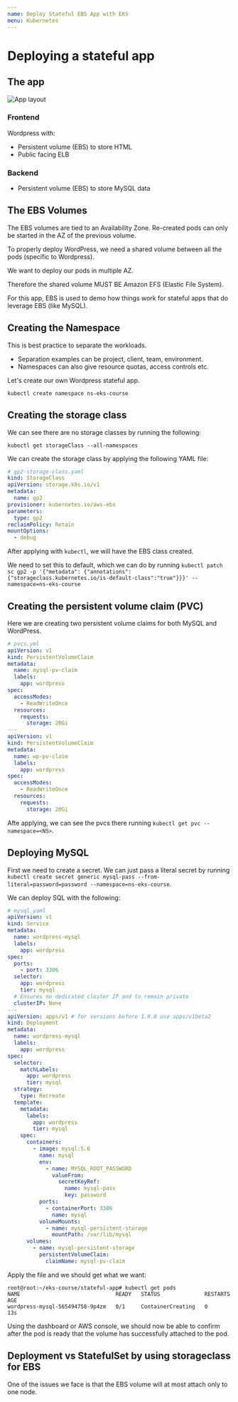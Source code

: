 ```yaml
---
name: Deploy Stateful EBS App with EKS
menu: Kubernetes
---
```


# Deploying a stateful app

## The app

![App layout](https://res.cloudinary.com/gitgoodclub/image/upload/v1548289711/eks-course/Screen_Shot_2019-01-24_at_11.28.22_am.png)

### Frontend

Wordpress with:

- Persistent volume (EBS) to store HTML
- Public facing ELB

### Backend

- Persistent volume (EBS) to store MySQL data

## The EBS Volumes

The EBS volumes are tied to an Availability Zone. Re-created pods can only be started in the AZ of the previous volume.

To properly deploy WordPress, we need a shared volume between all the pods (specific to Wordpress).

We want to deploy our pods in multiple AZ.

Therefore the shared volume MUST BE Amazon EFS (Elastic File System).

For this app, EBS is used to demo how things work for stateful apps that do leverage EBS (like MySQL).

## Creating the Namespace

This is best practice to separate the workloads.

- Separation examples can be project, client, team, environment.
- Namespaces can also give resource quotas, access controls etc.

Let's create our own Wordpress stateful app.

```shell
kubectl create namespace ns-eks-course
```

## Creating the storage class

We can see there are no storage classes by running the following:

```shell
kubectl get storageClass --all-namespaces
```

We can create the storage class by applying the following YAML file:

```yml
# gp2-storage-class.yaml
kind: StorageClass
apiVersion: storage.k8s.io/v1
metadata:
  name: gp2
provisioner: kubernetes.io/aws-ebs
parameters:
  type: gp2
reclaimPolicy: Retain
mountOptions:
  - debug
```

After applying with `kubectl`, we will have the EBS class created.

We need to set this to default, which we can do by running `kubectl patch sc gp2 -p '{"metadata": {"annotations":{"storageclass.kubernetes.io/is-default-class":"true"}}}' --namespace=ns-eks-course`

## Creating the persistent volume claim (PVC)

Here we are creating two persistent volume claims for both MySQL and WordPress.

```yaml
# pvcs.yml
apiVersion: v1
kind: PersistentVolumeClaim
metadata:
  name: mysql-pv-claim
  labels:
    app: wordpress
spec:
  accessModes:
    - ReadWriteOnce
  resources:
    requests:
      storage: 20Gi
---
apiVersion: v1
kind: PersistentVolumeClaim
metadata:
  name: wp-pv-claim
  labels:
    app: wordpress
spec:
  accessModes:
    - ReadWriteOnce
  resources:
    requests:
      storage: 20Gi
```

Afte applying, we can see the pvcs there running `kubectl get pvc --namespace=<NS>`.

## Deploying MySQL

First we need to create a secret. We can just pass a literal secret by running `kubectl create secret generic mysql-pass --from-literal=password=password --namespace=ns-eks-course`.

We can deploy SQL with the following:

```yml
# mysql.yaml
apiVersion: v1
kind: Service
metadata:
  name: wordpress-mysql
  labels:
    app: wordpress
spec:
  ports:
    - port: 3306
  selector:
    app: wordpress
    tier: mysql
  # Ensures no dedicated cluster IP and to remain private
  clusterIP: None
---
apiVersion: apps/v1 # for versions before 1.9.0 use apps/v1beta2
kind: Deployment
metadata:
  name: wordpress-mysql
  labels:
    app: wordpress
spec:
  selector:
    matchLabels:
      app: wordpress
      tier: mysql
  strategy:
    type: Recreate
  template:
    metadata:
      labels:
        app: wordpress
        tier: mysql
    spec:
      containers:
        - image: mysql:5.6
          name: mysql
          env:
            - name: MYSQL_ROOT_PASSWORD
              valueFrom:
                secretKeyRef:
                  name: mysql-pass
                  key: password
          ports:
            - containerPort: 3306
              name: mysql
          volumeMounts:
            - name: mysql-persistent-storage
              mountPath: /var/lib/mysql
      volumes:
        - name: mysql-persistent-storage
          persistentVolumeClaim:
            claimName: mysql-pv-claim
```

Apply the file and we should get what we want:

```shell
root@root:~/eks-course/stateful-app# kubectl get pods
NAME                              READY   STATUS              RESTARTS   AGE
wordpress-mysql-565494758-9p4zm   0/1     ContainerCreating   0          13s
```

Using the dashboard or AWS console, we should now be able to confirm after the pod is ready that the volume has successfully attached to the pod.

## Deployment vs StatefulSet by using storageclass for EBS

One of the issues we face is that the EBS volume will at most attach only to one node.
